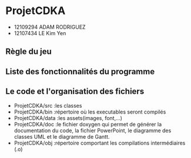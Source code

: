 # ProjetCDKA
- 12109294 ADAM RODRIGUEZ
- 12107434 LE Kim Yen 
## Règle du jeu 

## Liste des fonctionnalités du programme


## Le code et l'organisation des fichiers

- ProjetCDKA/src :les classes 
- ProjetCDKA/bin :répertoire où les executables seront compilés
- ProjetCDKA/data :les assets(images, font,...)
- ProjetCDKA/doc :le fichier doxygen qui permet de générer la documentation du code, la fichier PowerPoint, le diagramme des classes UML et le diagramme de Gantt.
- ProjetCDKA/obj :répertoire comportant les compilations intermédiaires (.o)

## 


# 

